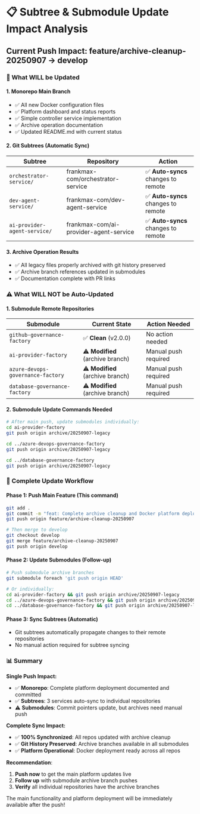 # 📋 Subtree & Submodule Update Impact Analysis

## **Current Push Impact: feature/archive-cleanup-20250907 → develop**

### **🎯 What WILL be Updated**

#### **1. Monorepo Main Branch**
- ✅ All new Docker configuration files
- ✅ Platform dashboard and status reports  
- ✅ Simple controller service implementation
- ✅ Archive operation documentation
- ✅ Updated README.md with current status

#### **2. Git Subtrees (Automatic Sync)**
| Subtree | Repository | Action |
|---------|------------|--------|
| `orchestrator-service/` | frankmax-com/orchestrator-service | ✅ **Auto-syncs** changes to remote |
| `dev-agent-service/` | frankmax-com/dev-agent-service | ✅ **Auto-syncs** changes to remote |  
| `ai-provider-agent-service/` | frankmax-com/ai-provider-agent-service | ✅ **Auto-syncs** changes to remote |

#### **3. Archive Operation Results**
- ✅ All legacy files properly archived with git history preserved
- ✅ Archive branch references updated in submodules
- ✅ Documentation complete with PR links

### **⚠️ What WILL NOT be Auto-Updated**

#### **1. Submodule Remote Repositories**
| Submodule | Current State | Action Needed |
|-----------|---------------|---------------|
| `github-governance-factory` | ✅ **Clean** (v2.0.0) | No action needed |
| `ai-provider-factory` | ⚠️ **Modified** (archive branch) | Manual push required |
| `azure-devops-governance-factory` | ⚠️ **Modified** (archive branch) | Manual push required |
| `database-governance-factory` | ⚠️ **Modified** (archive branch) | Manual push required |

#### **2. Submodule Update Commands Needed**
```bash
# After main push, update submodules individually:
cd ai-provider-factory
git push origin archive/20250907-legacy

cd ../azure-devops-governance-factory  
git push origin archive/20250907-legacy

cd ../database-governance-factory
git push origin archive/20250907-legacy
```

### **🔄 Complete Update Workflow**

#### **Phase 1: Push Main Feature** (This command)
```bash
git add .
git commit -m "feat: Complete archive cleanup and Docker platform deployment"
git push origin feature/archive-cleanup-20250907

# Then merge to develop
git checkout develop
git merge feature/archive-cleanup-20250907
git push origin develop
```

#### **Phase 2: Update Submodules** (Follow-up)
```bash
# Push submodule archive branches
git submodule foreach 'git push origin HEAD'

# Or individually:
cd ai-provider-factory && git push origin archive/20250907-legacy
cd ../azure-devops-governance-factory && git push origin archive/20250907-legacy  
cd ../database-governance-factory && git push origin archive/20250907-legacy
```

#### **Phase 3: Sync Subtrees** (Automatic)
- Git subtrees automatically propagate changes to their remote repositories
- No manual action required for subtree syncing

### **📊 Summary**

**Single Push Impact:**
- ✅ **Monorepo**: Complete platform deployment documented and committed
- ✅ **Subtrees**: 3 services auto-sync to individual repositories
- ⚠️ **Submodules**: Commit pointers update, but archives need manual push

**Complete Sync Impact:**  
- ✅ **100% Synchronized**: All repos updated with archive cleanup
- ✅ **Git History Preserved**: Archive branches available in all submodules
- ✅ **Platform Operational**: Docker deployment ready across all repos

**Recommendation**: 
1. **Push now** to get the main platform updates live
2. **Follow up** with submodule archive branch pushes  
3. **Verify** all individual repositories have the archive branches

The main functionality and platform deployment will be immediately available after the push!
